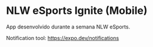 # NLW eSports Ignite (Mobile)

App desenvolvido durante a semana NLW eSports.

Notification tool: https://expo.dev/notifications